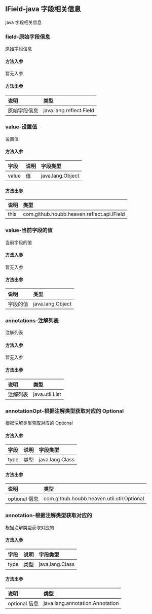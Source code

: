 ## IField-java 字段相关信息

java 字段相关信息

### field-原始字段信息

原始字段信息

#### 方法入参

暂无入参

#### 方法出参

| 说明 | 类型 |
|:---|:---|
| 原始字段信息 | java.lang.reflect.Field |

### value-设置值

设置值

#### 方法入参

| 字段 | 说明 | 字段类型 |
|:---|:---|:---|
| value | 值 | java.lang.Object |

#### 方法出参

| 说明 | 类型 |
|:---|:---|
| this | com.github.houbb.heaven.reflect.api.IField |

### value-当前字段的值

当前字段的值

#### 方法入参

暂无入参

#### 方法出参

| 说明 | 类型 |
|:---|:---|
| 字段的值 | java.lang.Object |

### annotations-注解列表

注解列表

#### 方法入参

暂无入参

#### 方法出参

| 说明 | 类型 |
|:---|:---|
| 注解列表 | java.util.List |

### annotationOpt-根据注解类型获取对应的 Optional

根据注解类型获取对应的 Optional

#### 方法入参

| 字段 | 说明 | 字段类型 |
|:---|:---|:---|
| type | 类型 | java.lang.Class |

#### 方法出参

| 说明 | 类型 |
|:---|:---|
| optional 信息 | com.github.houbb.heaven.util.util.Optional |

### annotation-根据注解类型获取对应的

根据注解类型获取对应的

#### 方法入参

| 字段 | 说明 | 字段类型 |
|:---|:---|:---|
| type | 类型 | java.lang.Class |

#### 方法出参

| 说明 | 类型 |
|:---|:---|
| optional 信息 | java.lang.annotation.Annotation |




